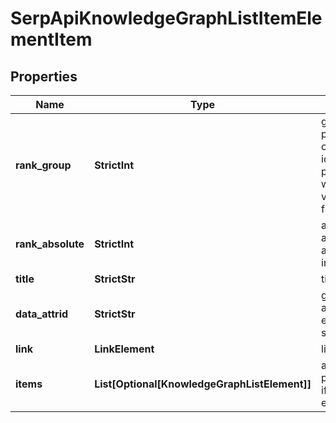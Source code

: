 # SerpApiKnowledgeGraphListItemElementItem


## Properties

| Name | Type | Description | Notes |
|------------ | ------------- | ------------- | -------------|
**rank_group** | **StrictInt** | group rank in SERP<br>position within a group of elements with identical type values<br>positions of elements with different type values are omitted from rank_group |[optional]|
**rank_absolute** | **StrictInt** | absolute rank in SERP<br>absolute position among all the elements in SERP |[optional]|
**title** | **StrictStr** | title of the link element |[optional]|
**data_attrid** | **StrictStr** | google defined data attribute ID<br>example:<br>ss:/webfacts:net_worth |[optional]|
**link** | **LinkElement** | link of the element |[optional]|
**items** | **List[Optional[KnowledgeGraphListElement]]** | additional items present in the element<br>if there are none, equals null |[optional]|